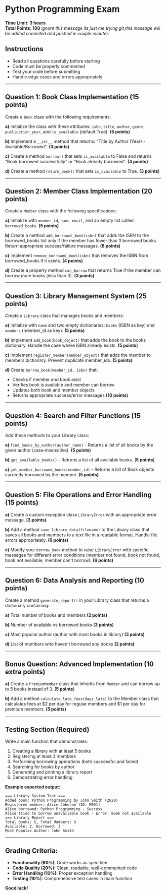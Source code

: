 # Python Programming Exam
**Time Limit: 3 hours**  
**Total Points: 100**
*ignore this message its just me trying git,this message will be added,commited and pushed in couple minutes*
## Instructions
- Read all questions carefully before starting
- Code must be properly commented
- Test your code before submitting
- Handle edge cases and errors appropriately

---

## Question 1: Book Class Implementation (15 points)

Create a `Book` class with the following requirements:

**a)** Initialize the class with these attributes: `isbn`, `title`, `author`, `genre`, `publication_year`, and `is_available` (default True). **(5 points)**

**b)** Implement a `__str__` method that returns: "Title by Author (Year) - Available/Borrowed". **(3 points)**

**c)** Create a method `borrow()` that sets `is_available` to False and returns "Book borrowed successfully" or "Book already borrowed". **(4 points)**

**d)** Create a method `return_book()` that sets `is_available` to True. **(3 points)**

---

## Question 2: Member Class Implementation (20 points)

Create a `Member` class with the following specifications:

**a)** Initialize with `member_id`, `name`, `email`, and an empty list called `borrowed_books`. **(5 points)**

**b)** Create a method `add_borrowed_book(isbn)` that adds the ISBN to the borrowed_books list only if the member has fewer than 3 borrowed books. Return appropriate success/failure messages. **(8 points)**

**c)** Implement `remove_borrowed_book(isbn)` that removes the ISBN from borrowed_books if it exists. **(4 points)**

**d)** Create a property method `can_borrow` that returns True if the member can borrow more books (less than 3). **(3 points)**

---

## Question 3: Library Management System (25 points)

Create a `Library` class that manages books and members:

**a)** Initialize with `name` and two empty dictionaries: `books` (ISBN as key) and `members` (member_id as key). **(5 points)**

**b)** Implement `add_book(book_object)` that adds the book to the books dictionary. Handle the case where ISBN already exists. **(5 points)**

**c)** Implement `register_member(member_object)` that adds the member to members dictionary. Prevent duplicate member_ids. **(5 points)**

**d)** Create `borrow_book(member_id, isbn)` that:
- Checks if member and book exist
- Verifies book is available and member can borrow
- Updates both book and member objects
- Returns appropriate success/error messages
**(10 points)**

---

## Question 4: Search and Filter Functions (15 points)

Add these methods to your Library class:

**a)** `find_books_by_author(author_name)` - Returns a list of all books by the given author (case-insensitive). **(5 points)**

**b)** `get_available_books()` - Returns a list of all available books. **(5 points)**

**c)** `get_member_borrowed_books(member_id)` - Returns a list of Book objects currently borrowed by the member. **(5 points)**

---

## Question 5: File Operations and Error Handling (15 points)

**a)** Create a custom exception class `LibraryError` with an appropriate error message. **(3 points)**

**b)** Add a method `save_library_data(filename)` to the Library class that saves all books and members to a text file in a readable format. Handle file errors appropriately. **(6 points)**

**c)** Modify your `borrow_book` method to raise `LibraryError` with specific messages for different error conditions (member not found, book not found, book not available, member can't borrow). **(6 points)**

---

## Question 6: Data Analysis and Reporting (10 points)

Create a method `generate_report()` in your Library class that returns a dictionary containing:

**a)** Total number of books and members **(2 points)**

**b)** Number of available vs borrowed books **(3 points)**

**c)** Most popular author (author with most books in library) **(3 points)**

**d)** List of members who haven't borrowed any books **(2 points)**

---

## Bonus Question: Advanced Implementation (10 extra points)

**a)** Create a `PremiumMember` class that inherits from `Member` and can borrow up to 5 books instead of 3. **(5 points)**

**b)** Add a method `calculate_late_fees(days_late)` to the Member class that calculates fees at $2 per day for regular members and $1 per day for premium members. **(5 points)**

---

## Testing Section (Required)

Write a main function that demonstrates:
1. Creating a library with at least 5 books
2. Registering at least 3 members
3. Performing borrowing operations (both successful and failed)
4. Searching for books by author
5. Generating and printing a library report
6. Demonstrating error handling

**Example expected output:**
```
=== Library System Test ===
Added book: Python Programming by John Smith (2020)
Registered member: Alice Johnson (ID: M001)
Alice borrowed: Python Programming - Success
Alice tried to borrow unavailable book - Error: Book not available
=== Library Report ===
Total Books: 5, Total Members: 3
Available: 2, Borrowed: 3
Most Popular Author: John Smith
```

---

## Grading Criteria:
- **Functionality (60%)**: Code works as specified
- **Code Quality (20%)**: Clean, readable, well-commented code
- **Error Handling (10%)**: Proper exception handling
- **Testing (10%)**: Comprehensive test cases in main function

**Good luck!**
